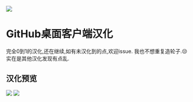 ![](https://camo.githubusercontent.com/e598206e8863483b3d0da5f848406a2398a4cc2b81324857943526a6bff0f5b1/68747470733a2f2f656475636174696f6e2e6769746875622e636f6d2f6173736574732f7061636b2f6c6f676f2d67686465736b746f702d343065613930386331623535666433653633353638373465373662636132346435643038373730303166346664666632396633346330326561636333356139652e6a7067)
# GitHub桌面客户端汉化
完全0到1的汉化,还在继续,如有未汉化到的点,欢迎issue.
我也不想重复造轮子.😒实在是其他汉化发现有点乱.

## 汉化预览
![](https://github.com/wroldLove/GitHubDesktop-zh/blob/main/Preview.png)
![](https://github.com/wroldLove/GitHubDesktop-zh/blob/main/image.png)
